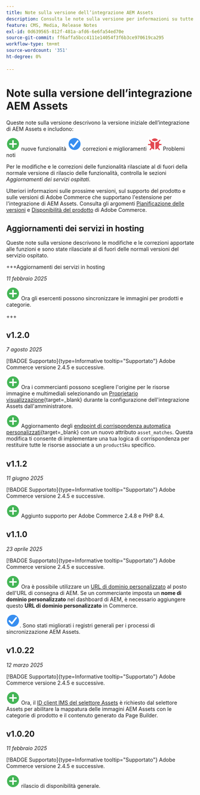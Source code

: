 ```yaml
---
title: Note sulla versione dell’integrazione AEM Assets
description: Consulta le note sulla versione per informazioni su tutte le versioni di Integrazione di AEM Assets.
feature: CMS, Media, Release Notes
exl-id: 0d639565-812f-481a-afd6-6e6fa54ed70e
source-git-commit: ff6affa5bcc4111e14054f3f6b3ce970619ca295
workflow-type: tm+mt
source-wordcount: '351'
ht-degree: 0%

---
```


# Note sulla versione dell’integrazione AEM Assets

Queste note sulla versione descrivono la versione iniziale dell’integrazione di AEM Assets e includono:

![Nuove](../assets/new.svg) nuove funzionalità
![Problema risolto](../assets/fix.svg) correzioni e miglioramenti
![Problema noto](../assets/bug.svg) Problemi noti

Per le modifiche e le correzioni delle funzionalità rilasciate al di fuori della normale versione di rilascio delle funzionalità, controlla le sezioni _Aggiornamenti dei servizi ospitati_.

Ulteriori informazioni sulle prossime versioni, sul supporto del prodotto e sulle versioni di Adobe Commerce che supportano l&#39;estensione per l&#39;integrazione di AEM Assets. Consulta gli argomenti [Pianificazione delle versioni](https://experienceleague.adobe.com/it/docs/commerce-operations/release/planning/schedule) e [Disponibilità del prodotto](https://experienceleague.adobe.com/it/docs/commerce-operations/release/product-availability) di Adobe Commerce.

## Aggiornamenti dei servizi in hosting

Queste note sulla versione descrivono le modifiche e le correzioni apportate alle funzioni e sono state rilasciate al di fuori delle normali versioni del servizio ospitato.

+++Aggiornamenti dei servizi in hosting

_11 febbraio 2025_

![Nuovo problema](../assets/new.svg) Ora gli esercenti possono sincronizzare le immagini per prodotti e categorie.

+++

## v1.2.0

_7 agosto 2025_

[!BADGE Supportato]{type=Informative tooltip="Supportato"} Adobe Commerce versione 2.4.5 e successive.

![Nuovo problema](../assets/new.svg)<!-- Issue ACAP-1018 --> Ora i commercianti possono scegliere l&#39;origine per le risorse immagine e multimediali selezionando un [Proprietario visualizzazione](https://experienceleague.adobe.com/it/docs/commerce/aem-assets-integration/get-started/setup-synchronization){target=_blank} durante la configurazione dell&#39;integrazione Assets dall&#39;amministratore.

![Nuovo problema](../assets/new.svg)<!-- Issue ACAP-1078 --> Aggiornamento degli [endpoint di corrispondenza automatica personalizzati](https://experienceleague.adobe.com/it/docs/commerce/aem-assets-integration/synchronize/custom-match){target=_blank} con un nuovo attributo `asset_matches`. Questa modifica ti consente di implementare una tua logica di corrispondenza per restituire tutte le risorse associate a un `productSku` specifico.

## v1.1.2

_11 giugno 2025_

[!BADGE Supportato]{type=Informative tooltip="Supportato"} Adobe Commerce versione 2.4.5 e successive.

![Nuovo problema](../assets/new.svg)<!-- Issue ACAP-1041 --> Aggiunto supporto per Adobe Commerce 2.4.8 e PHP 8.4.

## v1.1.0

_23 aprile 2025_

[!BADGE Supportato]{type=Informative tooltip="Supportato"} Adobe Commerce versione 2.4.5 e successive.

![Nuovo problema](../assets/new.svg)<!-- Issue ACAP-955 --> Ora è possibile utilizzare un [URL di dominio personalizzato](https://experienceleague.adobe.com/it/docs/commerce/aem-assets-integration/get-started/setup-synchronization#optional-configure-the-custom-domain-url) al posto dell&#39;URL di consegna di AEM. Se un commerciante imposta un **nome di dominio personalizzato** nel dashboard di AEM, è necessario aggiungere questo **URL di dominio personalizzato** in Commerce.

![È stato risolto il problema](../assets/fix.svg)<!-- Issue ACAP-987 -->. Sono stati migliorati i registri generali per i processi di sincronizzazione AEM Assets.

## v1.0.22

_12 marzo 2025_

[!BADGE Supportato]{type=Informative tooltip="Supportato"} Adobe Commerce versione 2.4.5 e successive.

![Nuovo problema](../assets/new.svg)<!-- Issue ACAP-xx --> Ora, il [ID client IMS del selettore Assets](https://experienceleague.adobe.com/it/docs/commerce/aem-assets-integration/get-started/setup-synchronization) è richiesto dal selettore Assets per abilitare la mappatura delle immagini AEM Assets con le categorie di prodotto e il contenuto generato da Page Builder.

## v1.0.20

_11 febbraio 2025_

[!BADGE Supportato]{type=Informative tooltip="Supportato"} Adobe Commerce versione 2.4.5 e successive.

![Nuovo](../assets/new.svg)<!-- Issue ACAP-xx --> rilascio di disponibilità generale.
